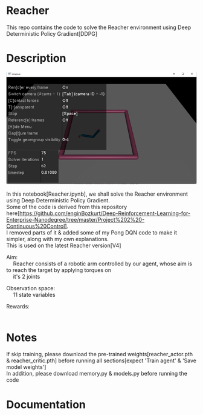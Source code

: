# Reacher
This repo contains the code to solve the Reacher environment using Deep Deterministic Policy Gradient[DDPG]

# Description
![alt text](https://github.com/kwquan/Reacher/blob/main/reacher.png)

In this notebook[Reacher.ipynb], we shall solve the Reacher environment using Deep Deterministic Policy Gradient. \
Some of the code is derived from this repository here[https://github.com/enginBozkurt/Deep-Reinforcement-Learning-for-Enterprise-Nanodegree/tree/master/Project%202%20-Continuous%20Control]. \
I removed parts of it & added some of my Pong DQN code to make it simpler, along with my own explanations. \
This is used on the latest Reacher version[V4]

Aim: \
&emsp; Reacher consists of a robotic arm controlled by our agent, whose aim is to reach the target by applying torques on \
&emsp; it's 2 joints 

Observation space: \
&emsp; 11 state variables

Rewards: \
&emsp;               

# Notes
If skip training, please download the pre-trained weights[reacher_actor.pth & reacher_critic.pth] before running all sections[expect 'Train agent' & 'Save model weights'] \
In addition, please download memory.py & models.py before running the code

# Documentation
